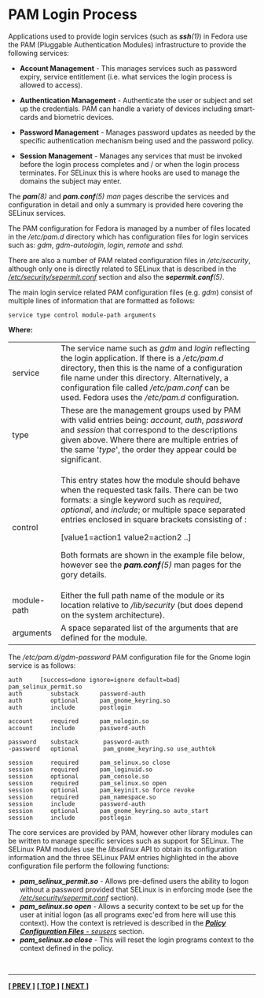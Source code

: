 # PAM Login Process

Applications used to provide login services (such as ***ssh**(1)*) in
Fedora use the PAM (Pluggable Authentication Modules) infrastructure to
provide the following services:

-   **Account Management** - This manages services such as password expiry,
service entitlement (i.e. what services the login process is allowed to
access).

-   **Authentication Management** - Authenticate the user or subject and set
up the credentials. PAM can handle a variety of devices including
smart-cards and biometric devices.

-   **Password Management** - Manages password updates as needed by the
specific authentication mechanism being used and the password policy.

-   **Session Management** - Manages any services that must be invoked
before the login process completes and / or when the login process
terminates. For SELinux this is where hooks are used to manage the
domains the subject may enter.

The ***pam**(8)* and ***pam.conf**(5)* *man* pages describe the services and
configuration in detail and only a summary is provided here covering the
SELinux services.

The PAM configuration for Fedora is managed by a number of files located
in the */etc/pam.d* directory which has configuration files for login
services such as: *gdm*, *gdm-autologin*, *login*, *remote* and *sshd*.

There are also a number of PAM related configuration files in
*/etc/security*, although only one is directly related to SELinux that
is described in the
[*/etc/security/sepermit.conf*](global_config_files.md#etcsecuritysepermit.conf)
section and also the ***sepermit.conf**(5)*.

The main login service related PAM configuration files (e.g. *gdm*)
consist of multiple lines of information that are formatted as follows:

`service type control module-path arguments`

**Where:**

<table>
<tbody>
<tr>
<td>service</td>
<td>The service name such as <em>gdm</em> and <em>login</em> reflecting the login application. If there is a <em>/etc/pam.d</em> directory, then this is the name of a configuration file name under this directory. Alternatively, a configuration file called <em>/etc/pam.conf</em> can be used. Fedora uses the <em>/etc/pam.d</em> configuration.</td>
</tr>
<tr>
<td>type</td>
<td>These are the management groups used by PAM with valid entries being: <em>account</em>, <em>auth</em>, <em>password</em> and <em>session</em> that correspond to the descriptions given above. Where there are multiple entries of the same '<em>type</em>', the order they appear could be significant.</td>
</tr>
<tr>
<td>control</td>
<td><p>This entry states how the module should behave when the requested task fails. There can be two formats: a single keyword such as <em>required</em>, <em>optional</em>, and <em>include</em>; or multiple space separated entries enclosed in square brackets consisting of :</p>
<p>  [value1=action1 value2=action2 ..]</p>
<p>Both formats are shown in the example file below, however see the <em><strong>pam.conf</strong>(5)</em> man pages for the gory details. </p></td>
</tr>
<tr>
<td>module-path</td>
<td>Either the full path name of the module or its location relative to <em>/lib/security</em> (but does depend on the system architecture).</td>
</tr>
<tr>
<td>arguments</td>
<td>A space separated list of the arguments that are defined for the module.</td>
</tr>
</tbody>
</table>

The */etc/pam.d/gdm-password* PAM configuration file for the Gnome login
service is as follows:

```
auth     [success=done ignore=ignore default=bad] pam_selinux_permit.so
auth        substack      password-auth
auth        optional      pam_gnome_keyring.so
auth        include       postlogin

account     required      pam_nologin.so
account     include       password-auth

password    substack       password-auth
-password   optional       pam_gnome_keyring.so use_authtok

session     required      pam_selinux.so close
session     required      pam_loginuid.so
session     optional      pam_console.so
session     required      pam_selinux.so open
session     optional      pam_keyinit.so force revoke
session     required      pam_namespace.so
session     include       password-auth
session     optional      pam_gnome_keyring.so auto_start
session     include       postlogin
```

The core services are provided by PAM, however other library modules can
be written to manage specific services such as support for SELinux. The
SELinux PAM modules use the *libselinux* API to obtain its configuration
information and the three SELinux PAM entries highlighted in the above
configuration file perform the following functions:

-   ***pam_selinux_permit.so*** - Allows pre-defined users the ability to
    logon without a password provided that SELinux is in enforcing mode (see
    the
    [*/etc/security/sepermit.conf*](global_config_files.md#etcsecuritysepermit.conf)
    section).
-   ***pam_selinux.so open*** - Allows a security context to be set up for
    the user at initial logon (as all programs exec'ed from here will use
    this context). How the context is retrieved is described in the
    [***Policy Configuration Files** - seusers*](policy_config_files.md#seusers)
    section.
-   ***pam_selinux.so close*** - This will reset the login programs context
    to the context defined in the policy.


<br>

<!-- %CUTHERE% -->

---
**[[ PREV ]](polyinstantiation.md)** **[[ TOP ]](#)** **[[ NEXT ]](lsm_selinux.md)**
